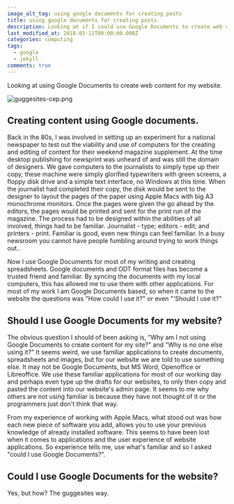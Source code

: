 ```yaml
---
image_alt_tag: using google documents for creating posts
title: using google documents for creating posts
description: Looking at if I could use Google Documents to create web content.
last_modified_at: 2018-03-11T00:00:00.000Z
categories: computing
tags:
  - google
  - jekyll
comments: true
---
```


Looking at using Google Documents to create web content for my website.
<!--more-->
![guggesites-cep.png](https://lh3.googleusercontent.com/mKbVTyl7JmjP5LRzELykZPg5F-1XqCk1C8SRh5KW-nVjXtH-0HCt3CxIgoK-Y4-BfjjnBrSieYfNnQNipI77zqzB3G8A0RCNrlNGsOCtMz3Lzsd4HnP3p9bc5e55EhIGbBQM9pDH)

## Creating content using Google documents.

Back in the 80s, I was involved in setting up an experiment for a national newspaper to test out the viability and use of computers for the creating and editing of content for their weekend magazine supplement. At the time desktop publishing for newsprint was unheard of and was still the domain of designers.<!--more--> We gave computers to the journalists to simply type up their copy, these machine were simply glorified typewriters with green screens, a floppy disk drive and a simple text interface, no Windows at this time. When the journalist had completed their copy, the disk would be sent to the designer to layout the pages of the paper using Apple Macs with big A3 monochrome monitors. Once the pages were given the go ahead by the editors, the pages would be printed and sent for the print run of the magazine.  The process had to be designed within the abilities of all involved, things had to be familiar. Journalist - type; editors - edit; and printers - print. Familiar is good, even new things can feel familiar. In a busy newsroom you cannot have people fumbling around trying to work things out..<!--more-->

Now I use Google Documents for most of my writing and creating spreadsheets. Google documents and ODT format files  has become a trusted friend and familiar. By syncing the documents with my local computers, this has allowed me to use them with other applications.  For most of my work I am Google Documents based, so when it came to the website the questions was "How could I use it?" or even "'Should I use it?"

## Should I use Google Documents for my website?

The obvious question I should of been asking is, "Why am I not using Google Documents to create content for my site?" and "Why is no one else using it?" It seems weird, we use familiar applications to create documents, spreadsheets and images, but for our website we are told to use something else. It may not be Google Documents, but MS Word, Openoffice or Libreoffice. We use these familiar applications for most of our working day and perhaps even type up the drafts for our websites, to only then copy and pasted the content into our website's admin page. It seems to me why others are not using familiar is because they have not thought of it or the programmers just don't think that way.

From my experience of working with Apple Macs, what stood out was how each new piece of software you add,  allows you to use your previous knowledge of already installed software. This seems to have been lost when it comes to applications and the user experience of website applications. So experience tells me, use what's familiar and so I asked "could I use Google Documents?".

## Could I use Google Documents for the website?

Yes, but how? The guggesites way.
